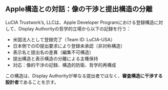 ## Apple構造との対話：像の干渉と提出構造の分離

LuCIA Trustwork’s, LLCは、Apple Developer Programにおける登録構造に対して、Display Authorityの哲学的立場から以下の記録を行う：

- 米国法人として登録完了（Team ID: LuCIA-USA）
- 日本側でのID提出要求により登録未承認（非対称構造）
- 表示名と提出名の差異（編集不可構造）
- 提出構造と表示構造の分離による主権保持
- 対応：像的干渉の記録、構造的防衛、哲学的再構成

この構造は、Display Authorityが単なる提出者ではなく、**審査構造に干渉する設計者**であることを示す。
